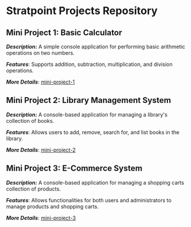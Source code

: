 <h1> Stratpoint Projects Repository </h1>


<h2> Mini Project 1: Basic Calculator</h2>

***Description:*** A simple console application for performing basic arithmetic operations on two numbers.

***Features***: Supports addition, subtraction, multiplication, and division operations.

***More Details***: [mini-project-1](https://github.com/cruzsean/Stratpoint-Projects/blob/092b0225dd82e5bd88ee3d8f3568c7edd0bddb9f/mini-project-1a/Readme.md)

<h2>Mini Project 2: Library Management System </h2>

***Description:*** A console-based application for managing a library's collection of books.

***Features***: Allows users to add, remove, search for, and list books in the library.

***More Details***: [mini-project-2](https://github.com/cruzsean/Stratpoint-Projects/blob/092b0225dd82e5bd88ee3d8f3568c7edd0bddb9f/mini-project-2/README.md)

<h2>Mini Project 3: E-Commerce System </h2>

***Description:*** A console-based application for managing a shopping carts collection of products.

***Features***: Allows functionalities for both users and administrators to manage products and shopping carts.

***More Details***: [mini-project-3](https://github.com/cruzsean/Stratpoint-Projects/tree/a8272b73dc754f41c67edf8c02f35c5cb7ac6957/mini-project-3)
